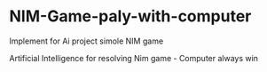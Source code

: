 # NIM-Game-paly-with-computer
Implement for Ai project simole NIM game 

Artificial Intelligence for resolving Nim game - Computer always win
